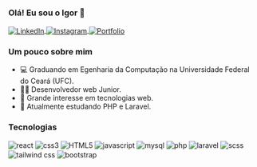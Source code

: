 ### Olá! Eu sou o Igor 👋

<a href="https://www.linkedin.com/in/igor-pierre-28b237202/" target="_blank">
    <img align="center" src="https://img.shields.io/badge/LinkedIn-0077B5?style=for-the-badge&logo=linkedin&logoColor=white" alt="LinkedIn"/>
</a>
<a href="https://www.instagram.com/igor.pierre7/" target="_blank">
    <img align="center" src="https://img.shields.io/badge/Instagram-E4405F?style=for-the-badge&logo=instagram&logoColor=white" alt="Instagram"/>
</a>
<a href="https://igorpierre.github.io/portfolio/" target="_blank">
    <img align="center" src="https://img.shields.io/badge/Portfolio-000000?style=for-the-badge&logo=portfolio&logoColor=white" alt="Portfolio"/>
</a>

### Um pouco sobre mim

- 💻 Graduando em Egenharia da Computação na Universidade Federal do Ceará (UFC).
- 🧑‍💻 Desenvolvedor web Junior.
- 🎯 Grande interesse em tecnologias web.
- 🌱 Atualmente estudando PHP e Laravel.

### Tecnologias

<div style="display: inline-block;">
  <img align="center" src="https://img.shields.io/badge/React-20232A?style=for-the-badge&logo=react&logoColor=61DAFB" alt="react"/>
  <img align="center" src="https://img.shields.io/badge/CSS3-1572B6?style=for-the-badge&logo=css3&logoColor=white" alt="css3"/>
  <img align="center" src="https://img.shields.io/badge/HTML5-E34F26?style=for-the-badge&logo=html5&logoColor=white" alt="HTML5"/>
  <img align="center" src="https://img.shields.io/badge/JavaScript-F7DF1E?style=for-the-badge&logo=JavaScript&logoColor=white" alt="javascript"/>
  <img align="center" src="https://img.shields.io/badge/MySQL-00000F?style=for-the-badge&logo=mysql&logoColor=white" alt="mysql"/>
  <img align="center" src="https://img.shields.io/badge/PHP-777BB4?style=for-the-badge&logo=php&logoColor=white" alt="php"/>
  <img align="center" src="https://img.shields.io/badge/Laravel-FF2D20?style=for-the-badge&logo=laravel&logoColor=white" alt="laravel"/>
  <img align="center" src="https://img.shields.io/badge/SCSS-CC6699?style=for-the-badge&logo=sass&logoColor=white" alt="scss"/>
  <img align="center" src="https://img.shields.io/badge/Tailwind_CSS-38B2AC?style=for-the-badge&logo=tailwind-css&logoColor=white" alt="tailwind css"/>
  <img align="center" src="https://img.shields.io/badge/Bootstrap-563D7C?style=for-the-badge&logo=bootstrap&logoColor=white" alt="bootstrap"/>
</div>


